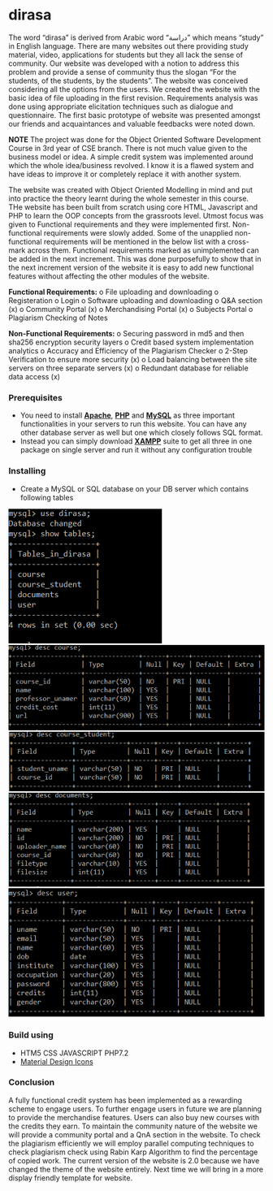 ﻿# dirasa
The word “dirasa” is derived from Arabic word “دراسة” which means “study” in English language. There are many websites out there providing study material, video, applications for students but they all lack the sense of community. Our website was developed with a notion to address this problem and provide a sense of community thus the slogan “For the students, of the students, by the students”. The website was conceived considering all the options from the users. We created the website with the basic idea of file uploading in the first revision. Requirements analysis was done using appropriate elicitation techniques such as dialogue and questionnaire. The first basic prototype of website was presented amongst our friends and acquaintances and valuable feedbacks were noted down.

**NOTE**
The project was done for the  Object Oriented Software Development Course in 3rd year of CSE branch. There is not much value given to the business model or idea. A simple credit system was implemented around which the whole idea/business revolved. I know it is a flawed system and have ideas to improve it or completely replace it with another system.

The website was created with Object Oriented Modelling in mind and put into practice the theory learnt during the whole semester in this course. THe website has been built from scratch using core HTML, Javascript and PHP to learn the OOP concepts from the grassroots level. Utmost focus was given to Functional requirements and they were implemented first. Non-functional requirements were slowly added. Some of the unapplied non-functional requirements will be mentioned in the below list with a cross-mark across them. Functional requirements marked as unimplemented can be added in the next increment. This was done purposefully to show that in the next increment version of the website it is easy to add new functional features without affecting the other modules of the website.


**Functional Requirements:**
o	File uploading and downloading
o	Registeration
o	Login
o	Software uploading and downloading
o	Q&A section (x)
o	Community Portal (x)
o	Merchandising Portal (x)
o	Subjects Portal
o	Plagiarism Checking of Notes

**Non-Functional Requirements:**
o	Securing password in md5  and then sha256 encryption security layers
o	Credit based system implementation analytics
o	Accuracy and Efficiency of the Plagiarism Checker 
o	2-Step Verification to ensure more security (x)
o	Load balancing between the site servers on three separate servers (x)
o	Redundant database for reliable data access (x)

### Prerequisites

* You need to install **[Apache](https://httpd.apache.org/download.cgi)**, **[PHP](http://php.net/downloads.php)** and **[MySQL](https://dev.mysql.com/downloads/)** as three important functionalities in your servers to run this website. You can have any other database server as well but one which closely follows SQL format.
* Instead you can simply download **[XAMPP](https://www.apachefriends.org/download.html)** suite to get all three in one package on single server and run it without any configuration trouble

### Installing
* Create a MySQL or SQL database on your DB server which contains following tables

 ![Image1](img1.png)
 ![Image2](img2.png)
 ![Image3](img3.png)
 ![Image4](img4.png)
 ![Image5](img5.png)



### Build using
* HTM5 CSS JAVASCRIPT PHP7.2
* [Material Design Icons](https://github.com/google/material-design-icons)

### Conclusion
A fully functional credit system has been implemented as a rewarding scheme to engage users. To further engage users in future we are planning to provide the merchandise features. Users can also buy new courses with the credits they earn. To maintain the community nature of the website we will provide a community portal and a QnA section in the website. To check the plagiarism efficiently we will employ parallel computing techniques to check plagiarism check using Rabin Karp Algorithm to find the percentage of copied work. The current version of the website is 2.0 because we have changed the theme of the website entirely. Next time we will bring in a more display friendly template for website.

